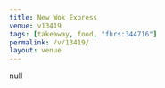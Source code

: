 ```yaml
---
title: New Wok Express
venue: v13419
tags: [takeaway, food, "fhrs:344716"]
permalink: /v/13419/
layout: venue
---
```

null